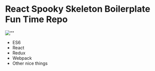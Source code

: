 # React Spooky Skeleton Boilerplate Fun Time Repo

![""](https://media.giphy.com/media/x6fGeQOU59dhC/giphy.gif)

- ES6
- React
- Redux
- Webpack
- Other nice things